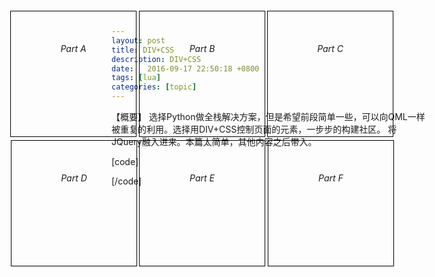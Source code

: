 ```yaml
---
layout: post
title: DIV+CSS
description: DIV+CSS
date:   2016-09-17 22:50:18 +0800 
tags: [lua]
categories: [topic]
---
```

【概要】
选择Python做全栈解决方案，但是希望前段简单一些，可以向QML一样被重复的利用。选择用DIV+CSS控制页面的元素，一步步的构建社区。
将JQuery融入进来。本篇太简单，其他内容之后带入。

[code]

<!DOCTYPE html PUBLIC "-//W3C//DTD XHTML 1.0 Transitional//EN" "http://www.w3.org/TR/xhtml1/DTD/xhtml1-transitional.dtd">
<html xmlns="http://www.w3.org/1999/xhtml">
<head>
<meta http-equiv="Content-Type" content="text/html; charset=gb2312" />

<style type="text/css">
#div1 {
	font-style: italic;
	text-align: center;
	width: 200px;
	height:200px;
	line-height:120px;
	border:1px 
	solid #000000;
	left:66px;
	top:38px;
	position: absolute;
	}

#div2 {
	font-style: italic;
	text-align: center;
	width: 200px;
	height:200px;
	line-height:120px;
	border:1px 
	solid #000000;
	left:272px;
	top:38px;
	position: absolute;
	}
	
#div3 {
	font-style: italic;
	text-align: center;
	width: 200px;
	height:200px;
	line-height:120px;
	border:1px 
	solid #000000;
	left:477px;
	top:38px;
	position: absolute;
	}	
#div4 {
	font-style: italic;
	text-align: center;
	width: 200px;
	height:200px;
	line-height:120px;
	border:1px 
	solid #000000;
	left:67px;
	top:245px;
	position: absolute;
	}	
#div5 {
	font-style: italic;
	text-align: center;
	width: 200px;
	height:200px;
	line-height:120px;
	border:1px 
	solid #000000;
	left:272px;
	top:245px;
	position: absolute;
	}	
#div6 {
	font-style: italic;
	text-align: center;
	width: 200px;
	height:200px;
	line-height:120px;
	border:1px 
	solid #000000;
	left:478px;
	top:245px;
	position: absolute;
	}				
 	
</style>

<title>Verup</title>
</head>
<body>
<div id="div1"> Part A </div>
<div id="div2"> Part B </div>
<div id="div3"> Part C </div>
<div id="div4"> Part D </div>
<div id="div5"> Part E </div>
<div id="div6"> Part F </div>
</body>
</html>

[/code]